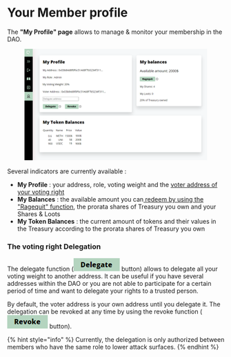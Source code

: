 # Your Member profile

The **"My Profile" page** allows to manage & monitor your membership in the DAO. &#x20;

<figure><img src="../../.gitbook/assets/myprofile modified.png" alt=""><figcaption></figcaption></figure>

Several indicators are currently available :&#x20;

* **My Profile** : your address, role, voting weight and the [voter address of your voting right ](your-member-profile.md#the-voting-rights-delegation)
* **My Balances** : the available amount you can[ redeem by using the "Ragequit" function](../redeem-your-shares.md), the prorata shares of Treasury you own and your Shares & Loots
* **My Token Balances** : the current amount of tokens and their values in the Treasury according to the prorata shares of Treasury you own

### The voting right Delegation <a href="#delegation" id="delegation"></a>

The delegate function (<img src="../../.gitbook/assets/delegate.png" alt="" data-size="line"> button) allows to delegate all your voting weight to another address. It can be useful if you have several addresses within the DAO or you are not able to participate for a certain period of time and want to delegate your rights to a trusted person.

By default, the voter address is your own address until you delegate it. The delegation can be revoked at any time by using the revoke function (<img src="../../.gitbook/assets/revoke.png" alt="" data-size="line"> button).

{% hint style="info" %}
Currently, the delegation is only authorized between members who have the same role to lower attack surfaces.
{% endhint %}



